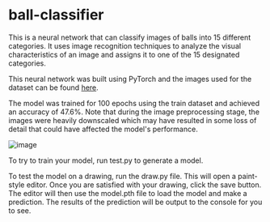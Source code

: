 # ball-classifier
This is a neural network that can classify images of balls into 15 different categories. 
It uses image recognition techniques to analyze the visual characteristics of an image and assigns it to one of the 15 designated categories. 

This neural network was built using PyTorch and the images used for the dataset can be found 
[here](https://www.kaggle.com/datasets/samuelcortinhas/sports-balls-multiclass-image-classification).


The model was trained for 100 epochs using the train dataset and achieved an accuracy of 47.6%. 
Note that during the image preprocessing stage, the images were heavily downscaled which may have resulted in some loss of detail that could 
have affected the model's performance.

![image](https://user-images.githubusercontent.com/92134792/212484040-a7b2b371-6796-4076-ba8f-c8c03186fab4.png)

To try to train your model, run test.py to generate a model. 

To test the model on a drawing, run the draw.py file. This will open a paint-style editor. Once you are satisfied with your drawing, click the save button. 
The editor will then use the model.pth file to load the model and make a prediction. 
The results of the prediction will be output to the console for you to see.


